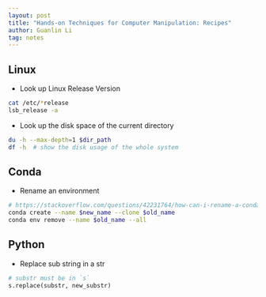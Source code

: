 ```yaml
---
layout: post
title: "Hands-on Techniques for Computer Manipulation: Recipes"
author: Guanlin Li
tag: notes
---
```


## Linux

- Look up Linux Release Version
```bash
cat /etc/*release
lsb_release -a
```
- Look up the disk space of the current directory
```bash
du -h --max-depth=1 $dir_path
df -h  # show the disk usage of the whole system
```


## Conda

- Rename an environment
```bash
# https://stackoverflow.com/questions/42231764/how-can-i-rename-a-conda-environment
conda create --name $new_name --clone $old_name
conda env remove --name $old_name --all
```

## Python

- Replace sub string in a str
```python
# substr must be in `s`
s.replace(substr, new_substr)
```
